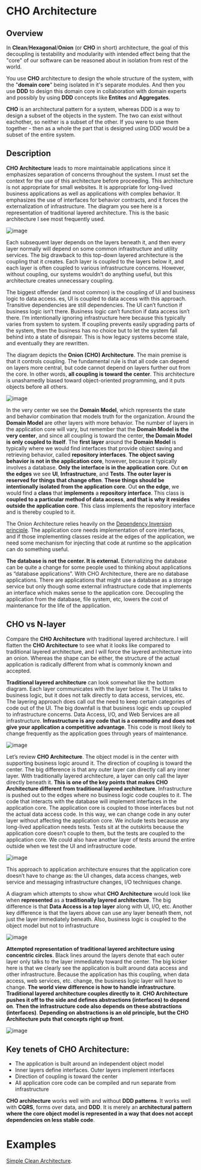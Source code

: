 # CHO Architecture

## Overview

In **Clean**/**Hexagonal**/**Onion** (or **CHO** in short) architecture, the goal of this decoupling is testability and modularity with intended effect being that the "core" of our software can be reasoned about in isolation from rest of the world.

You use **CHO** architecture to design the whole structure of the system, with the "**domain core**" being isolated in it's separate modules. And then you use **DDD** to design this domain core in collaboration with domain experts and possibly by using **DDD** concepts like **Entites** and **Aggregates**.

**CHO** is an architectural pattern for a system, whereas DDD is a way to design a subset of the objects in the system. The two can exist without eachother, so neither is a subset of the other. If you were to use them together - then as a whole the part that is designed using DDD would be a subset of the entire system.


## Description

**CHO Architecture** leads to more maintainable applications since it emphasizes separation of concerns throughout the system. I must set the context for the use of this architecture before proceeding. This architecture is not appropriate for small websites. It is appropriate for long-lived business applications as well as applications with complex behavior. It emphasizes the use of interfaces for behavior contracts, and it forces the externalization of infrastructure. The diagram you see here is a representation of traditional layered architecture. This is the basic architecture I see most frequently used.  

![image](https://user-images.githubusercontent.com/34960418/205276899-ea34738a-38d5-46bd-b729-653395a0135c.png)

Each subsequent layer depends on the layers beneath it, and then every layer normally will depend on some common infrastructure and utility services. The big drawback to this top-down layered architecture is the coupling that it creates. Each layer is coupled to the layers below it, and each layer is often coupled to various infrastructure concerns. However, without coupling, our systems wouldn’t do anything useful, but this architecture creates unnecessary coupling.

The biggest offender (and most common) is the coupling of UI and business logic to data access. es, UI is coupled to data access with this approach. Transitive dependencies are still dependencies. The UI can’t function if business logic isn’t there. Business logic can’t function if data access isn’t there. I’m intentionally ignoring infrastructure here because this typically varies from system to system. If coupling prevents easily upgrading parts of the system, then the business has no choice but to let the system fall behind into a state of disrepair. This is how legacy systems become stale, and eventually they are rewritten.

The diagram depicts the **Onion (CHO) Architecture**. The main premise is that it controls coupling. The fundamental rule is that all code can depend on layers more central, but code cannot depend on layers further out from the core. In other words, **all coupling is toward the center**. This architecture is unashamedly biased toward object-oriented programming, and it puts objects before all others.

![image](https://user-images.githubusercontent.com/34960418/205277792-cdb68bb2-ffe6-41c0-900d-364469c2eb64.png)

In the very center we see the **Domain Model**, which represents the state and behavior combination that models truth for the organization. Around the **Domain Model** are other layers with more behavior. The number of layers in the application core will vary, but remember that the **Domain Model is the very center**, and since all coupling is toward the center, **the Domain Model is only coupled to itself**. The **first layer** around the **Domain Model** is typically where we would find interfaces that provide object saving and retrieving behavior, called **repository interfaces**. **The object saving behavior is not in the application core**, however, because it typically involves a database. **Only the interface is in the application core**. Out **on the edges** we see **UI**, **Infrastructure**, and **Tests**. **The outer layer is reserved for things that change often**. **These things should be intentionally isolated from the application core**. Out **on the edge**, we would find a **class** that **implements** a **repository interface**. This class is **coupled to a particular method of data access**, **and that is why it resides outside the application core**. This class implements the repository interface and is thereby coupled to it.

The Onion Architecture relies heavily on the [Dependency Inversion principle](https://en.wikipedia.org/wiki/Dependency_inversion_principle). The application core needs implementation of core interfaces, and if those implementing classes reside at the edges of the application, we need some mechanism for injecting that code at runtime so the application can do something useful.

**The database is not the center. It is external.** Externalizing the database can be quite a change for some people used to thinking about applications as “database applications”. With CHO Architecture, there are no database applications. There are applications that might use a database as a storage service but only though some external infrastructure code that implements an interface which makes sense to the application core. Decoupling the application from the database, file system, etc, lowers the cost of maintenance for the life of the application.


## CHO vs N-layer

Compare the **CHO Architecture** with traditional layered architecture. I will flatten the **CHO Architecture** to see what it looks like compared to traditional layered architecture, and I will force the layered architecture into an onion. Whereas the shape can be either, the structure of the actual application is radically different from what is commonly known and accepted.

**Traditional layered architecture** can look somewhat like the bottom diagram. Each layer communicates with the layer below it. The UI talks to business logic, but it does not talk directly to data access, services, etc. The layering approach does call out the need to keep certain categories of code out of the UI. The big downfall is that business logic ends up coupled to infrastructure concerns. Data Access, I/O, and Web Services are all infrastructure. **Infrastructure is any code that is a commodity and does not give your application a competitive advantage**. This code is most likely to change frequently as the application goes through years of maintenance.

![image](https://user-images.githubusercontent.com/34960418/205282017-74f8becf-e419-44f7-987e-a1e694f5898b.png)


Let’s review **CHO Architecture**. The object model is in the center with supporting business logic around it. The direction of coupling is toward the center. The big difference is that any outer layer can directly call any inner layer. With traditionally layered architecture, a layer can only call the layer directly beneath it. **This is one of the key points that makes CHO Architecture different from traditional layered architecture**. Infrastructure is pushed out to the edges where no business logic code couples to it. The code that interacts with the database will implement interfaces in the application core. The application core is coupled to those interfaces but not the actual data access code. In this way, we can change code in any outer layer without affecting the application core. We include tests because any long-lived application needs tests. Tests sit at the outskirts because the application core doesn’t couple to them, but the tests are coupled to the application core. We could also have another layer of tests around the entire outside when we test the UI and infrastructure code.

![image](https://user-images.githubusercontent.com/34960418/205283045-dd5d1638-139c-4584-8d33-078e8e9ad616.png)

This approach to application architecture ensures that the application core doesn’t have to change as: the UI changes, data access changes, web service and messaging infrastructure changes, I/O techniques change.

A diagram which attempts to show what **CHO Architecture** would look like when **represented** as a **traditionally layered architecture**. The big difference is that **Data Access is a top layer** along with UI, I/O, etc. Another key difference is that the layers above can use any layer beneath them, not just the layer immediately beneath. Also, business logic is coupled to the object model but not to infrastructure

![image](https://user-images.githubusercontent.com/34960418/205283436-99cdb9ce-e276-4e2f-838d-dd77d7a5fada.png)

**Attempted representation of traditional layered architecture using concentric circles**. Black lines around the layers denote that each outer layer only talks to the layer immediately toward the center. The big kicker here is that we clearly see the application is built around data access and other infrastructure. Because the application has this coupling, when data access, web services, etc. change, the business logic layer will have to change. **The world view difference is how to handle infrastructure**. **Traditional layered architecture couples directly to it**. **CHO Architecture pushes it off to the side and defines abstractions (interfaces) to depend on**. **Then the infrastructure code also depends on these abstractions (interfaces)**. **Depending on abstractions is an old principle, but the CHO Architecture puts that concepts right up front**. 

![image](https://user-images.githubusercontent.com/34960418/205283859-3baffd5b-5cb5-4396-b359-dbeae985122b.png)


## Key tenets of CHO Architecture:

- The application is built around an independent object model
- Inner layers define interfaces. Outer layers implement interfaces
- Direction of coupling is toward the center
- All application core code can be compiled and run separate from infrastructure

**CHO architecture** works well with and without **DDD patterns**. It works well with **CQRS**, forms over data, and **DDD**. It is merely an **architectural pattern where the core object model is represented in a way that does not accept dependencies on less stable code**.


# Examples

[Simple Clean Architecture](https://github.com/pirocorp/Simple-Clean-Architecture/tree/simple-clean-architecture-no-cqrs-no-ddd).
